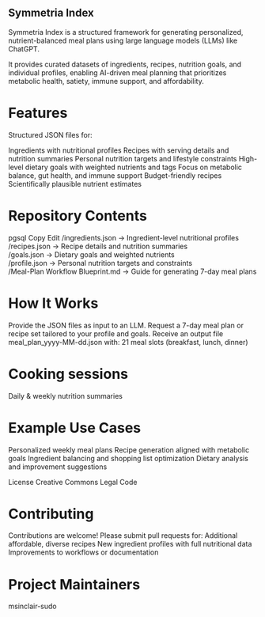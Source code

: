 ##  Symmetria Index
Symmetria Index is a structured framework for generating personalized, nutrient-balanced meal plans using large language models (LLMs) like ChatGPT.

It provides curated datasets of ingredients, recipes, nutrition goals, and individual profiles, enabling AI-driven meal planning that prioritizes metabolic health, satiety, immune support, and affordability.

# Features
 Structured JSON files for:

Ingredients with nutritional profiles
Recipes with serving details and nutrition summaries
Personal nutrition targets and lifestyle constraints
High-level dietary goals with weighted nutrients and tags
 Focus on metabolic balance, gut health, and immune support
 Budget-friendly recipes
 Scientifically plausible nutrient estimates

# Repository Contents
pgsql
Copy
Edit
/ingredients.json        → Ingredient-level nutritional profiles  
/recipes.json            → Recipe details and nutrition summaries  
/goals.json              → Dietary goals and weighted nutrients  
/profile.json            → Personal nutrition targets and constraints  
/Meal-Plan Workflow Blueprint.md → Guide for generating 7-day meal plans
# How It Works
Provide the JSON files as input to an LLM.
Request a 7-day meal plan or recipe set tailored to your profile and goals.
Receive an output file meal_plan_yyyy-MM-dd.json with:
21 meal slots (breakfast, lunch, dinner)

# Cooking sessions
Daily & weekly nutrition summaries

# Example Use Cases
Personalized weekly meal plans
Recipe generation aligned with metabolic goals
Ingredient balancing and shopping list optimization
Dietary analysis and improvement suggestions

License
Creative Commons Legal Code

# Contributing
Contributions are welcome! Please submit pull requests for:
Additional affordable, diverse recipes
New ingredient profiles with full nutritional data
Improvements to workflows or documentation

# Project Maintainers
msinclair-sudo
